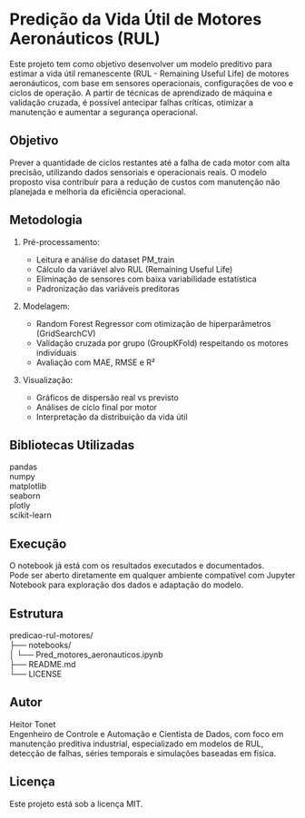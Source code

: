 # Predição da Vida Útil de Motores Aeronáuticos (RUL)

Este projeto tem como objetivo desenvolver um modelo preditivo para estimar a vida útil remanescente (RUL - Remaining Useful Life) de motores aeronáuticos, com base em sensores operacionais, configurações de voo e ciclos de operação. A partir de técnicas de aprendizado de máquina e validação cruzada, é possível antecipar falhas críticas, otimizar a manutenção e aumentar a segurança operacional.

## Objetivo

Prever a quantidade de ciclos restantes até a falha de cada motor com alta precisão, utilizando dados sensoriais e operacionais reais. O modelo proposto visa contribuir para a redução de custos com manutenção não planejada e melhoria da eficiência operacional.

## Metodologia

1. Pré-processamento:
   - Leitura e análise do dataset PM_train
   - Cálculo da variável alvo RUL (Remaining Useful Life)
   - Eliminação de sensores com baixa variabilidade estatística
   - Padronização das variáveis preditoras

2. Modelagem:
   - Random Forest Regressor com otimização de hiperparâmetros (GridSearchCV)
   - Validação cruzada por grupo (GroupKFold) respeitando os motores individuais
   - Avaliação com MAE, RMSE e R²

3. Visualização:
   - Gráficos de dispersão real vs previsto
   - Análises de ciclo final por motor
   - Interpretação da distribuição da vida útil

## Bibliotecas Utilizadas

pandas  
numpy  
matplotlib  
seaborn  
plotly  
scikit-learn  

## Execução

O notebook já está com os resultados executados e documentados.  
Pode ser aberto diretamente em qualquer ambiente compatível com Jupyter Notebook para exploração dos dados e adaptação do modelo.

## Estrutura

predicao-rul-motores/  
├── notebooks/  
│   └── Pred_motores_aeronauticos.ipynb  
├── README.md  
└── LICENSE

## Autor

Heitor Tonet  
Engenheiro de Controle e Automação e Cientista de Dados, com foco em manutenção preditiva industrial, especializado em modelos de RUL, detecção de falhas, séries temporais e simulações baseadas em física.

## Licença

Este projeto está sob a licença MIT.
